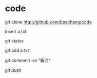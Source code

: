 # code

git clone http://github.com/bbschang/code

insert a.txt

git status

git add a.txt

git commmit -m "备注"

git push

